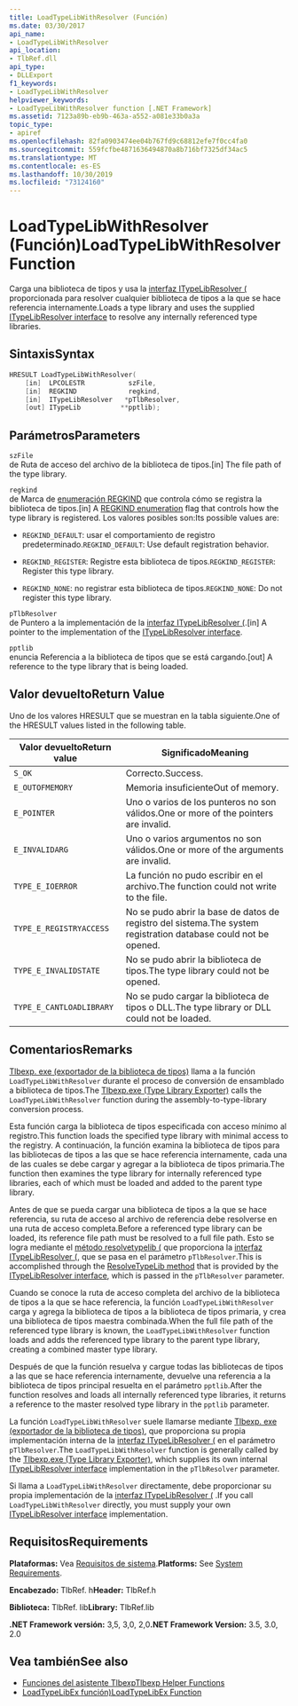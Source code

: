 ```yaml
---
title: LoadTypeLibWithResolver (Función)
ms.date: 03/30/2017
api_name:
- LoadTypeLibWithResolver
api_location:
- TlbRef.dll
api_type:
- DLLExport
f1_keywords:
- LoadTypeLibWithResolver
helpviewer_keywords:
- LoadTypeLibWithResolver function [.NET Framework]
ms.assetid: 7123a89b-eb9b-463a-a552-a081e33b0a3a
topic_type:
- apiref
ms.openlocfilehash: 82fa0903474ee04b767fd9c68812efe7f0cc4fa0
ms.sourcegitcommit: 559fcfbe4871636494870a8b716bf7325df34ac5
ms.translationtype: MT
ms.contentlocale: es-ES
ms.lasthandoff: 10/30/2019
ms.locfileid: "73124160"
---
```

# <a name="loadtypelibwithresolver-function"></a><span data-ttu-id="5b39e-102">LoadTypeLibWithResolver (Función)</span><span class="sxs-lookup"><span data-stu-id="5b39e-102">LoadTypeLibWithResolver Function</span></span>
<span data-ttu-id="5b39e-103">Carga una biblioteca de tipos y usa la [interfaz ITypeLibResolver (](itypelibresolver-interface.md) proporcionada para resolver cualquier biblioteca de tipos a la que se hace referencia internamente.</span><span class="sxs-lookup"><span data-stu-id="5b39e-103">Loads a type library and uses the supplied [ITypeLibResolver interface](itypelibresolver-interface.md) to resolve any internally referenced type libraries.</span></span>  
  
## <a name="syntax"></a><span data-ttu-id="5b39e-104">Sintaxis</span><span class="sxs-lookup"><span data-stu-id="5b39e-104">Syntax</span></span>  
  
```cpp  
HRESULT LoadTypeLibWithResolver(  
    [in]  LPCOLESTR           szFile,  
    [in]  REGKIND             regkind,  
    [in]  ITypeLibResolver   *pTlbResolver,  
    [out] ITypeLib          **pptlib);  
```  
  
## <a name="parameters"></a><span data-ttu-id="5b39e-105">Parámetros</span><span class="sxs-lookup"><span data-stu-id="5b39e-105">Parameters</span></span>  
 `szFile`  
 <span data-ttu-id="5b39e-106">de Ruta de acceso del archivo de la biblioteca de tipos.</span><span class="sxs-lookup"><span data-stu-id="5b39e-106">[in] The file path of the type library.</span></span>  
  
 `regkind`  
 <span data-ttu-id="5b39e-107">de Marca de [enumeración REGKIND](https://docs.microsoft.com/windows/win32/api/oleauto/ne-oleauto-regkind) que controla cómo se registra la biblioteca de tipos.</span><span class="sxs-lookup"><span data-stu-id="5b39e-107">[in] A [REGKIND enumeration](https://docs.microsoft.com/windows/win32/api/oleauto/ne-oleauto-regkind) flag that controls how the type library is registered.</span></span> <span data-ttu-id="5b39e-108">Los valores posibles son:</span><span class="sxs-lookup"><span data-stu-id="5b39e-108">Its possible values are:</span></span>  
  
- <span data-ttu-id="5b39e-109">`REGKIND_DEFAULT`: usar el comportamiento de registro predeterminado.</span><span class="sxs-lookup"><span data-stu-id="5b39e-109">`REGKIND_DEFAULT`: Use default registration behavior.</span></span>  
  
- <span data-ttu-id="5b39e-110">`REGKIND_REGISTER`: Registre esta biblioteca de tipos.</span><span class="sxs-lookup"><span data-stu-id="5b39e-110">`REGKIND_REGISTER`: Register this type library.</span></span>  
  
- <span data-ttu-id="5b39e-111">`REGKIND_NONE`: no registrar esta biblioteca de tipos.</span><span class="sxs-lookup"><span data-stu-id="5b39e-111">`REGKIND_NONE`: Do not register this type library.</span></span>  
  
 `pTlbResolver`  
 <span data-ttu-id="5b39e-112">de Puntero a la implementación de la [interfaz ITypeLibResolver (](itypelibresolver-interface.md).</span><span class="sxs-lookup"><span data-stu-id="5b39e-112">[in] A pointer to the implementation of the [ITypeLibResolver interface](itypelibresolver-interface.md).</span></span>  
  
 `pptlib`  
 <span data-ttu-id="5b39e-113">enuncia Referencia a la biblioteca de tipos que se está cargando.</span><span class="sxs-lookup"><span data-stu-id="5b39e-113">[out] A reference to the type library that is being loaded.</span></span>  
  
## <a name="return-value"></a><span data-ttu-id="5b39e-114">Valor devuelto</span><span class="sxs-lookup"><span data-stu-id="5b39e-114">Return Value</span></span>  
 <span data-ttu-id="5b39e-115">Uno de los valores HRESULT que se muestran en la tabla siguiente.</span><span class="sxs-lookup"><span data-stu-id="5b39e-115">One of the HRESULT values listed in the following table.</span></span>  
  
|<span data-ttu-id="5b39e-116">Valor devuelto</span><span class="sxs-lookup"><span data-stu-id="5b39e-116">Return value</span></span>|<span data-ttu-id="5b39e-117">Significado</span><span class="sxs-lookup"><span data-stu-id="5b39e-117">Meaning</span></span>|  
|------------------|-------------|  
|`S_OK`|<span data-ttu-id="5b39e-118">Correcto.</span><span class="sxs-lookup"><span data-stu-id="5b39e-118">Success.</span></span>|  
|`E_OUTOFMEMORY`|<span data-ttu-id="5b39e-119">Memoria insuficiente</span><span class="sxs-lookup"><span data-stu-id="5b39e-119">Out of memory.</span></span>|  
|`E_POINTER`|<span data-ttu-id="5b39e-120">Uno o varios de los punteros no son válidos.</span><span class="sxs-lookup"><span data-stu-id="5b39e-120">One or more of the pointers are invalid.</span></span>|  
|`E_INVALIDARG`|<span data-ttu-id="5b39e-121">Uno o varios argumentos no son válidos.</span><span class="sxs-lookup"><span data-stu-id="5b39e-121">One or more of the arguments are invalid.</span></span>|  
|`TYPE_E_IOERROR`|<span data-ttu-id="5b39e-122">La función no pudo escribir en el archivo.</span><span class="sxs-lookup"><span data-stu-id="5b39e-122">The function could not write to the file.</span></span>|  
|`TYPE_E_REGISTRYACCESS`|<span data-ttu-id="5b39e-123">No se pudo abrir la base de datos de registro del sistema.</span><span class="sxs-lookup"><span data-stu-id="5b39e-123">The system registration database could not be opened.</span></span>|  
|`TYPE_E_INVALIDSTATE`|<span data-ttu-id="5b39e-124">No se pudo abrir la biblioteca de tipos.</span><span class="sxs-lookup"><span data-stu-id="5b39e-124">The type library could not be opened.</span></span>|  
|`TYPE_E_CANTLOADLIBRARY`|<span data-ttu-id="5b39e-125">No se pudo cargar la biblioteca de tipos o DLL.</span><span class="sxs-lookup"><span data-stu-id="5b39e-125">The type library or DLL could not be loaded.</span></span>|  
  
## <a name="remarks"></a><span data-ttu-id="5b39e-126">Comentarios</span><span class="sxs-lookup"><span data-stu-id="5b39e-126">Remarks</span></span>  
 <span data-ttu-id="5b39e-127">[Tlbexp. exe (exportador de la biblioteca de tipos)](../../tools/tlbexp-exe-type-library-exporter.md) llama a la función `LoadTypeLibWithResolver` durante el proceso de conversión de ensamblado a biblioteca de tipos.</span><span class="sxs-lookup"><span data-stu-id="5b39e-127">The [Tlbexp.exe (Type Library Exporter)](../../tools/tlbexp-exe-type-library-exporter.md) calls the `LoadTypeLibWithResolver` function during the assembly-to-type-library conversion process.</span></span>  
  
 <span data-ttu-id="5b39e-128">Esta función carga la biblioteca de tipos especificada con acceso mínimo al registro.</span><span class="sxs-lookup"><span data-stu-id="5b39e-128">This function loads the specified type library with minimal access to the registry.</span></span> <span data-ttu-id="5b39e-129">A continuación, la función examina la biblioteca de tipos para las bibliotecas de tipos a las que se hace referencia internamente, cada una de las cuales se debe cargar y agregar a la biblioteca de tipos primaria.</span><span class="sxs-lookup"><span data-stu-id="5b39e-129">The function then examines the type library for internally referenced type libraries, each of which must be loaded and added to the parent type library.</span></span>  
  
 <span data-ttu-id="5b39e-130">Antes de que se pueda cargar una biblioteca de tipos a la que se hace referencia, su ruta de acceso al archivo de referencia debe resolverse en una ruta de acceso completa.</span><span class="sxs-lookup"><span data-stu-id="5b39e-130">Before a referenced type library can be loaded, its reference file path must be resolved to a full file path.</span></span> <span data-ttu-id="5b39e-131">Esto se logra mediante el [método resolvetypelib (](resolvetypelib-method.md) que proporciona la [interfaz ITypeLibResolver (](itypelibresolver-interface.md), que se pasa en el parámetro `pTlbResolver`.</span><span class="sxs-lookup"><span data-stu-id="5b39e-131">This is accomplished through the [ResolveTypeLib method](resolvetypelib-method.md) that is provided by the [ITypeLibResolver interface](itypelibresolver-interface.md), which is passed in the `pTlbResolver` parameter.</span></span>  
  
 <span data-ttu-id="5b39e-132">Cuando se conoce la ruta de acceso completa del archivo de la biblioteca de tipos a la que se hace referencia, la función `LoadTypeLibWithResolver` carga y agrega la biblioteca de tipos a la biblioteca de tipos primaria, y crea una biblioteca de tipos maestra combinada.</span><span class="sxs-lookup"><span data-stu-id="5b39e-132">When the full file path of the referenced type library is known, the `LoadTypeLibWithResolver` function loads and adds the referenced type library to the parent type library, creating a combined master type library.</span></span>  
  
 <span data-ttu-id="5b39e-133">Después de que la función resuelva y cargue todas las bibliotecas de tipos a las que se hace referencia internamente, devuelve una referencia a la biblioteca de tipos principal resuelta en el parámetro `pptlib`.</span><span class="sxs-lookup"><span data-stu-id="5b39e-133">After the function resolves and loads all internally referenced type libraries, it returns a reference to the master resolved type library in the `pptlib` parameter.</span></span>  
  
 <span data-ttu-id="5b39e-134">La función `LoadTypeLibWithResolver` suele llamarse mediante [Tlbexp. exe (exportador de la biblioteca de tipos)](../../tools/tlbexp-exe-type-library-exporter.md), que proporciona su propia implementación interna de la [interfaz ITypeLibResolver (](itypelibresolver-interface.md) en el parámetro `pTlbResolver`.</span><span class="sxs-lookup"><span data-stu-id="5b39e-134">The `LoadTypeLibWithResolver` function is generally called by the [Tlbexp.exe (Type Library Exporter)](../../tools/tlbexp-exe-type-library-exporter.md), which supplies its own internal [ITypeLibResolver interface](itypelibresolver-interface.md) implementation in the `pTlbResolver` parameter.</span></span>  
  
 <span data-ttu-id="5b39e-135">Si llama a `LoadTypeLibWithResolver` directamente, debe proporcionar su propia implementación de la [interfaz ITypeLibResolver (](itypelibresolver-interface.md) .</span><span class="sxs-lookup"><span data-stu-id="5b39e-135">If you call `LoadTypeLibWithResolver` directly, you must supply your own [ITypeLibResolver interface](itypelibresolver-interface.md) implementation.</span></span>  
  
## <a name="requirements"></a><span data-ttu-id="5b39e-136">Requisitos</span><span class="sxs-lookup"><span data-stu-id="5b39e-136">Requirements</span></span>  
 <span data-ttu-id="5b39e-137">**Plataformas:** Vea [Requisitos de sistema](../../get-started/system-requirements.md).</span><span class="sxs-lookup"><span data-stu-id="5b39e-137">**Platforms:** See [System Requirements](../../get-started/system-requirements.md).</span></span>  
  
 <span data-ttu-id="5b39e-138">**Encabezado:** TlbRef. h</span><span class="sxs-lookup"><span data-stu-id="5b39e-138">**Header:** TlbRef.h</span></span>  
  
 <span data-ttu-id="5b39e-139">**Biblioteca:** TlbRef. lib</span><span class="sxs-lookup"><span data-stu-id="5b39e-139">**Library:** TlbRef.lib</span></span>  
  
 <span data-ttu-id="5b39e-140">**.NET Framework versión:** 3,5, 3,0, 2,0</span><span class="sxs-lookup"><span data-stu-id="5b39e-140">**.NET Framework Version:** 3.5, 3.0, 2.0</span></span>  
  
## <a name="see-also"></a><span data-ttu-id="5b39e-141">Vea también</span><span class="sxs-lookup"><span data-stu-id="5b39e-141">See also</span></span>

- [<span data-ttu-id="5b39e-142">Funciones del asistente Tlbexp</span><span class="sxs-lookup"><span data-stu-id="5b39e-142">Tlbexp Helper Functions</span></span>](index.md)
- [<span data-ttu-id="5b39e-143">LoadTypeLibEx función)</span><span class="sxs-lookup"><span data-stu-id="5b39e-143">LoadTypeLibEx Function</span></span>](https://docs.microsoft.com/previous-versions/windows/desktop/api/oleauto/nf-oleauto-loadtypelibex)
